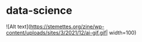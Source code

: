 # data-science

![Alt text](https://stemettes.org/zine/wp-content/uploads/sites/3/2021/12/ai-gif.gif| width=100)
